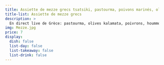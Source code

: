 ```yaml
---
title: Assiette de mezze grecs tsatsiki, pastourma, poivons marinés, olives kalamata
title-list: Assiette de mezze grecs
description: >
  En direct live de Grèce: pastourma, olives kalamata, poivrons, hoummous, fromage grec.
img: Mezze.jpg
price: 7
display:
  dish: false
  list-day: false
  list-takeaway: false
  list-drink: false
---
```


